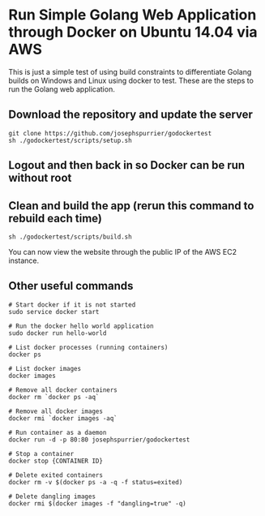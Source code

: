 # Run Simple Golang Web Application through Docker on Ubuntu 14.04 via AWS

This is just a simple test of using build constraints to differentiate Golang builds on Windows and Linux using docker to test.
These are the steps to run the Golang web application.

## Download the repository and update the server
```
git clone https://github.com/josephspurrier/godockertest
sh ./godockertest/scripts/setup.sh
```

## Logout and then back in so Docker can be run without root

## Clean and build the app (rerun this command to rebuild each time)
```
sh ./godockertest/scripts/build.sh
```

You can now view the website through the public IP of the AWS EC2 instance.

## Other useful commands

```
# Start docker if it is not started
sudo service docker start

# Run the docker hello world application
sudo docker run hello-world

# List docker processes (running containers)
docker ps

# List docker images
docker images

# Remove all docker containers
docker rm `docker ps -aq`

# Remove all docker images
docker rmi `docker images -aq`

# Run container as a daemon
docker run -d -p 80:80 josephspurrier/godockertest

# Stop a container
docker stop {CONTAINER ID}

# Delete exited containers
docker rm -v $(docker ps -a -q -f status=exited)

# Delete dangling images
docker rmi $(docker images -f "dangling=true" -q)
```
